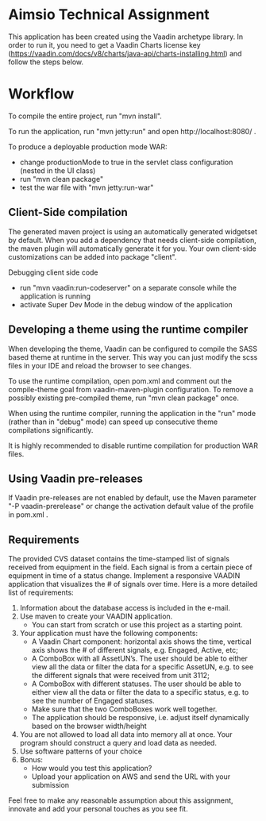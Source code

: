 
Aimsio Technical Assignment
==============

This application has been created using the Vaadin archetype library. 
In order to run it, you need to get a Vaadin Charts license key (https://vaadin.com/docs/v8/charts/java-api/charts-installing.html) 
and follow the steps below.

Workflow
========

To compile the entire project, run "mvn install".

To run the application, run "mvn jetty:run" and open http://localhost:8080/ .

To produce a deployable production mode WAR:
- change productionMode to true in the servlet class configuration (nested in the UI class)
- run "mvn clean package"
- test the war file with "mvn jetty:run-war"

Client-Side compilation
-------------------------

The generated maven project is using an automatically generated widgetset by default. 
When you add a dependency that needs client-side compilation, the maven plugin will 
automatically generate it for you. Your own client-side customizations can be added into
package "client".

Debugging client side code
  - run "mvn vaadin:run-codeserver" on a separate console while the application is running
  - activate Super Dev Mode in the debug window of the application

Developing a theme using the runtime compiler
-------------------------

When developing the theme, Vaadin can be configured to compile the SASS based
theme at runtime in the server. This way you can just modify the scss files in
your IDE and reload the browser to see changes.

To use the runtime compilation, open pom.xml and comment out the compile-theme 
goal from vaadin-maven-plugin configuration. To remove a possibly existing 
pre-compiled theme, run "mvn clean package" once.

When using the runtime compiler, running the application in the "run" mode 
(rather than in "debug" mode) can speed up consecutive theme compilations
significantly.

It is highly recommended to disable runtime compilation for production WAR files.

Using Vaadin pre-releases
-------------------------

If Vaadin pre-releases are not enabled by default, use the Maven parameter
"-P vaadin-prerelease" or change the activation default value of the profile in pom.xml .

Requirements
-------------------------

The provided CVS dataset contains the time-stamped list of signals received from equipment 
in the field. Each signal is from a certain piece of equipment in time of a status change. 
Implement a responsive VAADIN application that visualizes the # of signals over time. 
Here is a more detailed list of requirements:
1. Information about the database access is included in the e-mail.
2. Use maven to create your VAADIN application.
   * You can start from scratch or use this project as a starting point.
3. Your application must have the following components:
   * A Vaadin Chart component: horizontal axis shows the time, vertical axis shows the # of different signals, e.g. Engaged, Active, etc;
   * A ComboBox with all AssetUN’s. The user should be able to either view all the data or filter the data for a specific AssetUN, e.g. to see the different signals that were received from unit 3112;
   * A ComboBox with different statuses. The user should be able to either view all the data or filter the data to a specific status, e.g. to see the number of Engaged statuses.
   * Make sure that the two ComboBoxes work well together.
   * The application should be responsive, i.e. adjust itself dynamically based on the browser width/height
4. You are not allowed to load all data into memory all at once. Your program should construct a query and load data as needed.
5. Use software patterns of your choice
4. Bonus:
   * How would you test this application?
   * Upload your application on AWS and send the URL with your submission

Feel free to make any reasonable assumption about this assignment, innovate and
add your personal touches as you see fit.   